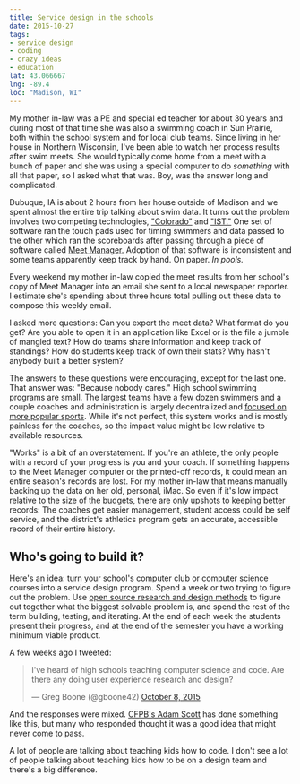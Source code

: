 ```yaml
---
title: Service design in the schools
date: 2015-10-27
tags:
- service design
- coding
- crazy ideas
- education
lat: 43.066667
lng: -89.4
loc: "Madison, WI"
---
```

My mother in-law was a PE and special ed teacher for about 30 years and during most of that time she was also a swimming coach in Sun Prairie, both within the school system and for local club teams. Since living in her house in Northern Wisconsin, I've been able to watch her process results after swim meets. She would typically come home from a meet with a bunch of paper and she was using a special computer to do _something_ with all that paper, so I asked what that was. Boy, was the answer long and complicated.

Dubuque, IA is about 2 hours from her house outside of Madison and we spent almost the entire trip talking about swim data. It turns out the problem involves two competing technologies, ["Colorado"](http://www.coloradotime.com/) and ["IST."](http://istime.com/istdnn/) One set of software ran the touch pads used for timing swimmers and data passed to the other which ran the scoreboards after passing through a piece of software called [Meet Manager.](http://www.hy-tekltd.com/swim/mm/) Adoption of that software is inconsistent and some teams apparently keep track by hand. On paper. *In pools.*

Every weekend my mother in-law copied the meet results from her school's copy of Meet Manager into an email she sent to a local newspaper reporter. I estimate she's spending about three hours total pulling out these data to compose this weekly email.

I asked more questions: Can you export the meet data? What format do you get? Are you able to open it in an application like Excel or is the file a jumble of mangled text? How do teams share information and keep track of standings? How do students keep track of own their stats? Why hasn't anybody built a better system?

The answers to these questions were encouraging, except for the last one. That answer was: "Because nobody cares." High school swimming programs are small. The largest teams have a few dozen swimmers and a couple coaches and administration is largely decentralized and [focused on more popular sports](https://en.wikipedia.org/wiki/High_school_football). While it's not perfect, this system works and is mostly painless for the coaches, so the impact value might be low relative to available resources.

"Works" is a bit of an overstatement. If you're an athlete, the only people with a record of your progress is you and your coach. If something happens to the Meet Manager computer or the printed-off records, it could mean an entire season's records are lost. For my mother in-law that means manually backing up the data on her old, personal, iMac. So even if it's low impact relative to the size of the budgets, there are only upshots to keeping better records: The coaches get easier management, student access could be self service, and the district's athletics program gets an accurate, accessible record of their entire history.

## Who's going to build it?

Here's an idea: turn your school's computer club or computer science courses into a service design program. Spend a week or two trying to figure out the problem. Use [open source research and design methods](https://methods.18f.gov) to figure out together what the biggest solvable problem is, and spend the rest of the term building, testing, and iterating. At the end of each week the students present their progress, and at the end of the semester you have a working minimum viable product.

A few weeks ago I tweeted:

<blockquote class="twitter-tweet" lang="en"><p lang="en" dir="ltr">I&#39;ve heard of high schools teaching computer science and code. Are there any doing user experience research and design?</p>&mdash; Greg Boone (@gboone42) <a href="https://twitter.com/gboone42/status/652116507955101696">October 8, 2015</a></blockquote>
<script async src="https://platform.twitter.com/widgets.js" charset="utf-8"></script>

And the responses were mixed. [CFPB's Adam Scott](https://twitter.com/adamdscott/status/652117444950126592) has done something like this, but many who responded thought it was a good idea that might never come to pass.

A lot of people are talking about teaching kids how to code. I don't see a lot of people talking about teaching kids how to be on a design team and there's a big difference.
